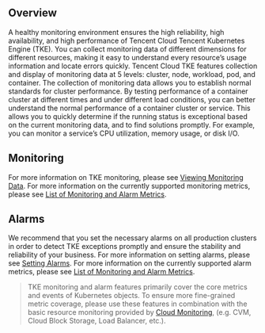 ## Overview
A healthy monitoring environment ensures the high reliability, high availability, and high performance of Tencent Cloud Tencent Kubernetes Engine (TKE). You can collect monitoring data of different dimensions for different resources, making it easy to understand every resource’s usage information and locate errors quickly.
Tencent Cloud TKE features collection and display of monitoring data at 5 levels: cluster, node, workload, pod, and container.
The collection of monitoring data allows you to establish normal standards for cluster performance. By testing performance of a container cluster at different times and under different load conditions, you can better understand the normal performance of a container cluster or service. This allows you to quickly determine if the running status is exceptional based on the current monitoring data, and to find solutions promptly. For example, you can monitor a service’s CPU utilization, memory usage, or disk I/O.

## Monitoring
For more information on TKE monitoring, please see [Viewing Monitoring Data](https://intl.cloud.tencent.com/document/product/457/30689).
For more information on the currently supported monitoring metrics, please see [List of Monitoring and Alarm Metrics](https://intl.cloud.tencent.com/document/product/457/30691).

## Alarms
We recommend that you set the necessary alarms on all production clusters in order to detect TKE exceptions promptly and ensure the stability and reliability of your business. For more information on setting alarms, please see [Setting Alarms](https://intl.cloud.tencent.com/document/product/457/30690).
For more information on the currently supported alarm metrics, please see [List of Monitoring and Alarm Metrics](https://intl.cloud.tencent.com/document/product/457/30691).

>TKE monitoring and alarm features primarily cover the core metrics and events of Kubernetes objects. To ensure more fine-grained metric coverage, please use these features in combination with the basic resource monitoring provided by [Cloud Monitoring](https://console.cloud.tencent.com/monitor/overview), (e.g. CVM, Cloud Block Storage, Load Balancer, etc.).

